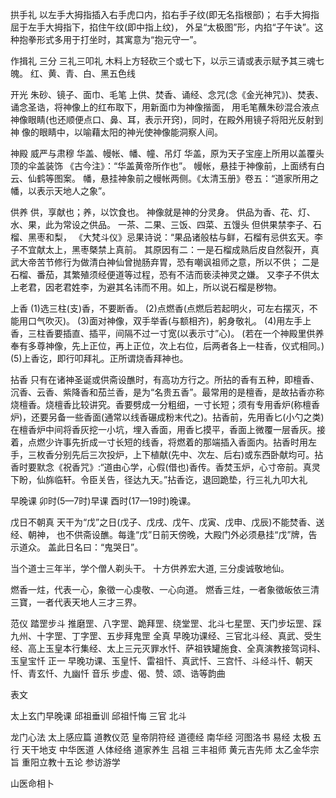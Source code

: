 拱手礼
以左手大拇指插入右手虎口内，掐右手子纹(即无名指根部)；
右手大拇指屈于左手大拇指下，掐住午纹(即中指上纹)，
外呈“太极图”形，内掐“子午诀”。这种抱拳形式多用于打坐时，其寓意为“抱元守一”。

作揖礼 三分
三礼三叩礼
木料上方轻砍三个或七下，以示三请或表示赋予其三魂七魄。
红、黄、青、白、黑五色线

开光
朱砂、镜子、面巾、毛笔
上供、焚香、诵经、念咒(念《金光神咒》)、焚表、诵念圣诰，将神像上的红布取下，用新面巾为神像揩面，
用毛笔蘸朱砂混合液点神像眼睛(也还顺便点口、鼻、耳，表示开窍)，同时，在殿外用镜子将阳光反射到神
像的眼睛中，以喻藉太阳的神光使神像能洞察人间。

神殿
威严与肃穆
华盖、幔帐、幡、幢、吊灯
华盖，原为天子宝座上所用以盖覆头顶的伞盖装饰 《古今注》：“华盖黄帝所作也”。
幔帐，悬挂于神像前，上面绣有白云、仙鹤等图案。
幡，悬挂神象前之幔帐两侧。《太清玉册》卷五：“道家所用之幡，以表示天地人之象”。

供养
供，享献也；养，以饮食也。
神像就是神的分灵身。
供品为香、花、灯、水、果，此为常设之供品。
一茶、二果、三饭、四菜、五馒头
但供果禁李子、石榴、黑枣和梨，
《大梵斗仪》忌果诗说：“果品诸般枯与鲜，石榴有忌供玄天。李子不宜献太上，黑枣槩禁上真前。
其原因有二：一是石榴成熟后皮自然裂开，真武大帝苦节修行为做清白神仙曾抛肠弃胃，恐有嘲讽祖师之意，所以不供；
二是石榴、番茄，其繁殖须经便道等过程，恐有不洁而亵渎神灵之嫌。
又李子不供太上老君，因老君姓李，为避其名讳而不用。如上，所以说石榴是秽物。


上香
(1)选三柱(支)香，不要断香。
(2)点燃香(点燃后若起明火，可左右摆灭，不能用口气吹灭)。
(3)面对神像，双手举香(与额相齐)，躬身敬礼。
(4)用左手上香，三柱香要插直、插平，间隔不过一寸宽(以表示寸”心)。
(若在一个神殿里供养奉有多尊神像，先上正位，再上正位，次上右位，后两者各上一柱香，仪式相同。)
(5)上香讫，即行叩拜礼。正所谓烧香拜神也。

拈香
只有在诸神圣诞或供斋设醮时，有高功方行之。所拈的香有五种，即檀香、沉香、云香、紫降香和茄兰香，是为“名贵五香”。最常用的是檀香，是故拈香亦称烧檀香。烧檀香比较讲究。香要劈成一分粗细，一寸长短；须有专用香炉(称檀香炉)，还要另备一些香面(通常以线香碾成粉末代之)。拈香前，先用香匕(小勺之类)在檀香炉中间将香灰挖一小坑，埋入香面，用香匕摸平，香面上微覆一层香灰。接着，点燃少许事先折成一寸长短的线香，将燃着的那端插入香面内。拈香时用左手，三枚香分别先后三次投炉，上下植献(先中、次左、后右)或东西卧献均可。拈香时要默念《祝香咒》:“道由心学，心假(借也)香传。香焚玉炉，心寸帝前。真灵下盼，仙旆临轩。令臣关告，径达九天。”拈香讫，退回跪垫，行三礼九叩大礼

早晚课
卯时(5—7时)早课
酉时(17—19时)晚课。

戊日不朝真
天干为“戊”之日(戊子、戊戌、戊午、戊寅、戊申、戊辰)不能焚香、送经、朝神，
也不供斋设醮。每逢“戊”日前天傍晚，大殿门外必须悬挂“戊”牌，告示道众。
盖此日名曰：“鬼哭日”。

当个道士三年半，学个僧人剃头干。
十方供养宏大道, 三分虔诚敬地仙。

燃香一炷，代表一心，象徵一心虔敬、一心向道。
燃香三炷，一者象徵皈依三清三寶，一者代表天地人三才三界。


范仪
踏罡步斗   推磨罡、八字罡、跪拜罡、绕堂罡、北斗七星罡、天门步坛罡、踩九州、十字罡、丁字罡、五步拜鬼罡
全真 早晚功课经、三官北斗经、真武、受生经、高上玉皇本行集经、太上三元灭罪水忏、萨祖铁罐施食、全真演教接驾词科、玉皇宝忏
正一 早晚功课、玉皇忏、雷祖忏、真武忏、三宫忏、斗经斗忏、朝天忏、青玄忏、九幽忏
音乐 步虚、偈、赞、颂、诰等韵曲

表文

太上玄门早晚课 邱祖垂训 邱祖忏悔
三官 北斗 

龙门心法 太上感应篇
道教仪范
皇帝阴符经 道德经 南华经
河图洛书 易经 太极 五行 天干地支
中华医道 人体经络 道家养生
吕祖 三丰祖师 黄元吉先师
太乙金华宗旨 重阳立教十五论
参访游学 

山医命相卜
